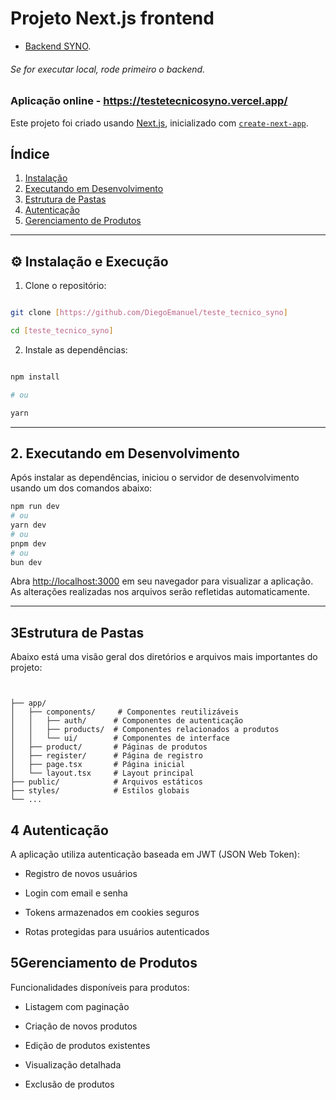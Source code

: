 # Projeto Next.js frontend
 - [Backend SYNO](https://github.com/DiegoEmanuel/teste_tecnico_syno_api).
###### Se for executar local, rode primeiro o backend.

### Aplicação online - https://testetecnicosyno.vercel.app/

Este projeto foi criado usando [Next.js](https://nextjs.org), inicializado com [`create-next-app`](https://nextjs.org/docs/app/api-reference/cli/create-next-app).

## Índice

1. [Instalação](#instalacao)
2. [Executando em Desenvolvimento](#executando-em-desenvolvimento)
3. [Estrutura de Pastas](#estrutura-de-pastas)
4. [Autenticação](#autenticacao)
5. [Gerenciamento de Produtos](#gerenciamento-de-produtos)
---

## ⚙️ Instalação e Execução



1. Clone o repositório:

```bash

git clone [https://github.com/DiegoEmanuel/teste_tecnico_syno]

cd [teste_tecnico_syno]

```



2. Instale as dependências:

```bash

npm install

# ou

yarn

```


---

## 2. Executando em Desenvolvimento

Após instalar as dependências, iniciou o servidor de desenvolvimento usando um dos comandos abaixo:

```bash
npm run dev
# ou
yarn dev
# ou
pnpm dev
# ou
bun dev
```

Abra [http://localhost:3000](http://localhost:3000) em seu navegador para visualizar a aplicação. As alterações realizadas nos arquivos serão refletidas automaticamente.

---

## 3Estrutura de Pastas

Abaixo está uma visão geral dos diretórios e arquivos mais importantes do projeto:

```


├── app/
│   ├── components/     # Componentes reutilizáveis
│   │   ├── auth/      # Componentes de autenticação
│   │   ├── products/  # Componentes relacionados a produtos
│   │   └── ui/        # Componentes de interface
│   ├── product/       # Páginas de produtos
│   ├── register/      # Página de registro
│   ├── page.tsx       # Página inicial
│   └── layout.tsx     # Layout principal
├── public/            # Arquivos estáticos
├── styles/            # Estilos globais
└── ...
```

## 4 Autenticação



A aplicação utiliza autenticação baseada em JWT (JSON Web Token):

- Registro de novos usuários

- Login com email e senha

- Tokens armazenados em cookies seguros

- Rotas protegidas para usuários autenticados


## 5Gerenciamento de Produtos



Funcionalidades disponíveis para produtos:

- Listagem com paginação

- Criação de novos produtos

- Edição de produtos existentes

- Visualização detalhada

- Exclusão de produtos


